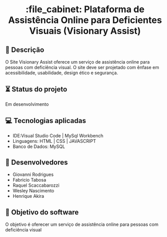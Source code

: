 
<h1 align="center">:file_cabinet: Plataforma de Assistência Online para Deficientes Visuais (Visionary Assist)</h1>

## :memo: Descrição
O Site Visionary Assist oferece um serviço de assistência online para pessoas com deficiência visual. O site deve ser projetado com ênfase em acessibilidade, usabilidade, design ético e segurança.

## :hourglass_flowing_sand: Status do projeto
Em desenvolvimento

## :computer: Tecnologias aplicadas
- IDE:Visual Studio Code | MySql Workbench
- Linguagens: HTML | CSS | JAVASCRIPT
- Banco de Dados: MySQL

## :busts_in_silhouette: Desenvolvedores
- Giovanni Rodrigues
- Fabricio Tabosa
- Raquel Scaccabarozzi
- Wesley Nascimento
- Henrique Akira

## :dart: Objetivo do software
O objetivo é oferecer um serviço de assistência online para pessoas com deficiência visual
